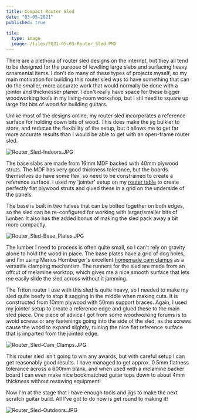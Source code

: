 ```yaml
---
title: Compact Router Sled
date: "03-05-2021"
published: true

tile:
  type: image
  image: /tiles/2021-05-03-Router_Sled.PNG
---
```


There are a plethora of router sled designs on the internet, but they all tend to be designed for the purpose of levelling large slabs and surfacing heavy ornamental items. I don't do many of these types of projects myself, so my main motivation for building this router sled was to have something that can do the smaller, more accurate work that would normally be done with a jointer and thicknesser planer. I don't really have space for these bigger woodworking tools in my living-room workshop, but I stil need to square up large flat bits of wood for building guitars.

Unlike most of the designs online, my router sled incorporates a reference surface for holding down bits of wood. This does make the jig bulkier to store, and reduces the flexibility of the setup, but it allows me to get far more accurate results than I would be able to get with an open-frame router sled.

![Router_Sled-Indoors.JPG]({import.meta.env.VITE_IMAGE_BASE}/posts/Router_Sled-Indoors.JPG)

The base slabs are made from 16mm MDF backed with 40mm plywood struts. The MDF has very good thickness tolerance, but the boards themselves do have some flex, so need to be constrained to create a reference surface. I used my 'jointer' setup on my [router table]({import.meta.env.VITE_BASE_URL}/projects/Router_Sled) to create perfectly flat plywood struts and glued these in a grid on the underside of the panels.

The base is built in two halves that can be bolted together on both edges, so the sled can be re-configured for working with larger/smaller bits of lumber. It also has the added bonus of making the sled pack away a bit more compactly.

![Router_Sled-Base_Plates.JPG]({import.meta.env.VITE_IMAGE_BASE}/posts/Router_Sled-Base_Plates.JPG)

The lumber I need to process is often quite small, so I can't rely on gravity alone to hold the wood in place. The base plates have a grid of dog holes, and I'm using Marius Hornberger's excellent [homemade cam clamps](https://www.youtube.com/watch?v=O-rqf4uSXRE) as a versatile clamping mechanism. The runners for the sled are made from an offcut of melamine worktop, which gives me a nice smooth surface that lets me easily slide the sled across without it jamming.

The Triton router I use with this sled is quite heavy, so I needed to make my sled quite beefy to stop it sagging in the middle when making cuts. It is constructed from 10mm plywood with 50mm support braces. Again, I used my jointer setup to create a reference edge and glued these to the main sled piece. One piece of advice I got from some woodworking forums is to avoid screws or any fastenings going into the side of the sled, as the screws cause the wood to expand slightly, ruining the nice flat reference surface that is imparted from the jointed edge.

![Router_Sled-Cam_Clamps.JPG]({import.meta.env.VITE_IMAGE_BASE}/posts/Router_Sled-Cam_Clamps.JPG)

This router sled isn't going to win any awards, but with careful setup I can get reasonably good results. I have managed to get approx. 0.5mm flatness tolerance across a 600mm blank, and when used with a melamine backer board I can even make nice bookmatched guitar tops down to about 4mm thickness without resawing equipment!

Now I'm at the stage that I have enough tools and jigs to make the next scratch guitar build. All I've got to do now is get round to making it!

![Router_Sled-Outdoors.JPG]({import.meta.env.VITE_IMAGE_BASE}/posts/Router_Sled-Outdoors.JPG)

